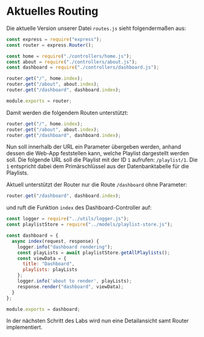 # Aktuelles Routing

Die aktuelle Version unserer Datei `routes.js` sieht folgendermaßen aus:

```js
const express = require("express");
const router = express.Router();

const home = require("./controllers/home.js");
const about = require("./controllers/about.js");
const dashboard = require("./controllers/dashboard.js");

router.get("/", home.index);
router.get("/about", about.index);
router.get("/dashboard", dashboard.index);

module.exports = router;
```

Damit werden die folgendem Routen unterstützt:

```js
router.get("/", home.index);
router.get("/about", about.index);
router.get("/dashboard", dashboard.index);
```

Nun soll innerhalb der URL ein Parameter übergeben werden, anhand dessen die Web-App feststellen kann, welche Playlist dargestellt werden soll. Die folgende URL soll die Playlist mit der ID `1` aufrufen:
`/playlist/1`. Die `1` entspricht dabei dem Primärschlüssel aus der Datenbanktabelle für die Playlists.

Aktuell unterstützt der Router nur die Route `/dashboard` ohne Parameter:

```js
router.get("/dashboard", dashboard.index);
```

und ruft die Funktion `index` des Dashboard-Controller auf:

```js
const logger = require("../utils/logger.js");
const playlistStore = require("../models/playlist-store.js");

const dashboard = {
  async index(request, response) {
    logger.info("dashboard rendering");
    const playLists = await playlistStore.getAllPlaylists();
    const viewData = {
      title: "Dashboard",
      playlists: playLists
    };
    logger.info('about to render', playLists);
    response.render("dashboard", viewData);
  }
};

module.exports = dashboard;
```

In der nächsten Schritt des Labs wird nun eine Detailansicht samt Router implementiert.

